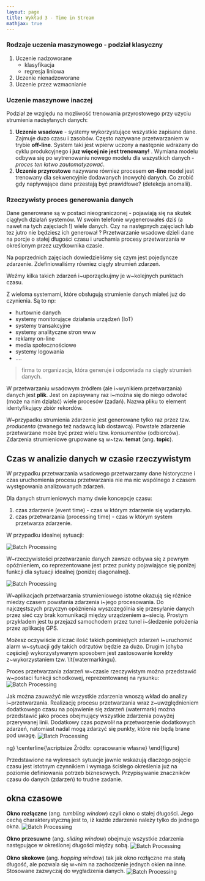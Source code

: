 ```yaml
---
layout: page
title: Wykład 3 - Time in Stream
mathjax: true
---
```


### Rodzaje uczenia maszynowego - podział klasyczny

1. Uczenie nadzoworane
    - klasyfikacja
    - regresja liniowa
2. Uczenie nienadzoworane
3. Uczenie przez wzmacnianie

### Uczenie maszynowe inaczej 

Podział ze względu na mozliwość trenowania przyrostowego przy uzyciu strumienia nadsyłanych danych:
1. **Uczenie wsadowe** - systemy wykorzystujące wszystkie zapisane dane. Zajmuje duzo czasu i zasobów. 
Często nazywane przetwarzaniem w trybie **off-line**. System taki jest wpierw uczony a następnie wdrazany do cyklu produkcyjnego
**i juz więcej nie jest trenowany!** . Wymiana modelu odbywa się po wytrenowaniu nowego modelu dla wszystkich danych - _proces ten łatwo zautomatyzować_.
2. **Uczenie przyrostowe** nazywane równiez procesem **on-line** model jest trenowany dla sekwencyjnie dodawanych (nowych) danych.
Co zrobić gdy napływające dane przestają być prawidłowe? (detekcja anomalii).

### Rzeczywisty proces generowania danych

Dane generowane są w postaci nieograniczonej - pojawiają się na skutek ciągłych działań systemów. 
W swoim telefonie wygenerowałeś dziś (a nawet na tych zajęciach !) wiele danych. 
Czy na następnych zajęciach lub tez jutro nie będziesz ich generował ? 
Przetwarzanie wsadowe dzieli dane na porcje o stałej długości czasu i uruchamia procesy przetwarzania w określonym przez uzytkownika
czasie. 


Na poprzednich zajęciach dowiedzieliśmy się czym jest pojedyncze zdarzenie. 
Zdefiniowaliśmy równiez ciągły strumień zdarzeń. 

Weźmy kilka takich zdarzeń i~uporządkujmy je w~kolejnych punktach czasu. 

Z wieloma systemami, które obsługują  strumienie danych miałeś już do czynienia. 
Są to np:
- hurtownie danych
- systemy monitorujące działania urządzeń (IoT)
- systemy transakcyjne
- systemy analityczne stron www
- reklamy on-line
- media społecznościowe
- systemy logowania 
- ....

> firma to organizacja, która generuje i odpowiada na ciągły strumień danych.

W przetwarzaniu wsadowym źródłem (ale i~wynikiem przetwarzania) danych jest **plik**. 
Jest on zapisywany raz i~można się do niego odwołać (może na nim działać) wiele procesów (zadań). 
Nazwa pliku to element identyfikujący zbiór rekordów. 

W~przypadku strumienia zdarzenie jest generowane tylko raz przez tzw. _producenta_ (zwanego też nadawcą lub dostawcą).
Powstałe zdarzenie przetwarzane może być przez wielu tzw. _konsumentów_ (odbiorców). 
Zdarzenia strumieniowe grupowane są w~tzw. **temat** (ang. **topic**). 



## Czas w analizie danych w czasie rzeczywistym

W przypadku przetwarzania wsadowego przetwarzamy dane historyczne i czas uruchomienia procesu przetwarzania nie ma nic wspólnego 
z czasem występowania analizowanych zdarzeń. 

Dla danych strumieniowych mamy dwie koncepcje czasu:
1. czas zdarzenie (event time) - czas w którym zdarzenie się wydarzyło.
2. czas przetwarzania (processing time) - czas w którym system przetwarza zdarzenie.

W przypadku idealnej sytuacji: 

<img alt="Batch Processing" src="../img/rys2_1.png" align="center" />

W~rzeczywistości przetwarzanie danych zawsze odbywa się z pewnym opóźnieniem, co reprezentowane jest przez punkty pojawiające się poniżej funkcji dla sytuacji idealnej (poniżej diagonalnej).

<img alt="Batch Processing" src="../img/rys2_2.png" align="center" />

W~aplikacjach przetwarzania strumieniowego istotne okazują się różnice miedzy czasem powstania zdarzenia i~jego procesowania. 
Do najczęstszych przyczyn opóźnienia wyszczególnia się przesyłanie danych przez sieć czy brak komunikacji między urządzeniem a~siecią. 
Prostym przykładem jest tu przejazd samochodem przez tunel i~śledzenie położenia przez aplikację GPS. 

Możesz oczywiście zliczać ilość takich pominiętych zdarzeń i~uruchomić alarm w~sytuacji gdy takich odrzutów będzie za dużo. 
Drugim (chyba częściej) wykorzystywanym sposobem jest zastosowanie korekty z~wykorzystaniem tzw. \it{watermarkingu}.

Proces przetwarzania zdarzeń w~czasie rzeczywistym można przedstawić w~postaci funkcji schodkowej, reprezentowanej na rysunku:
<img alt="Batch Processing" src="../img/rys2_3.png" align="center" />

Jak można zauważyć nie wszystkie zdarzenia wnoszą wkład do analizy i~przetwarzania. 
Realizację procesu przetwarzania wraz z~uwzględnieniem dodatkowego czasu na pojawienie się zdarzeń (watermark) można przedstawić 
jako proces obejmujący wszystkie zdarzenia powyżej przerywanej linii. 
Dodatkowy czas pozwolił na przetworzenie dodatkowych zdarzeń, natomiast nadal mogą zdarzyć się punkty, które nie będą brane pod uwagę.
<img alt="Batch Processing" src="../img/rys2_4.png" align="center" />

ng}
\centerline{\scriptsize Źródło: opracowanie własne}
\end{figure}

Przedstawione na wykresach sytuacje jawnie wskazują dlaczego pojęcie czasu jest istotnym czynnikiem i wymaga ścisłego określenia już na poziomie definiowania potrzeb biznesowych.
Przypisywanie znaczników czasu do danych (zdarzeń) to trudne zadanie. 

## okna czasowe 

**Okno rozłączne** (ang. _tumbling window_) czyli okno o stałej długości. 
Jego cechą charakterystyczną jest to, iż każde zdarzenie należy tylko do jednego okna. 
<img alt="Batch Processing" src="../img/rys2_5.png" align="center" />

**Okno przesuwne** (ang. _sliding window_) obejmuje wszystkie zdarzenia następujące w określonej długości między sobą. 
<img alt="Batch Processing" src="../img/rys2_6.png" align="center" />

**Okno skokowe** (ang. _hopping window_) tak jak okno rozłączne ma stałą długość, ale pozwala się w~nim na zachodzenie jednych okien na inne.
Stosowane zazwyczaj do wygładzenia danych.
<img alt="Batch Processing" src="../img/rys2_7.png" align="center" />
